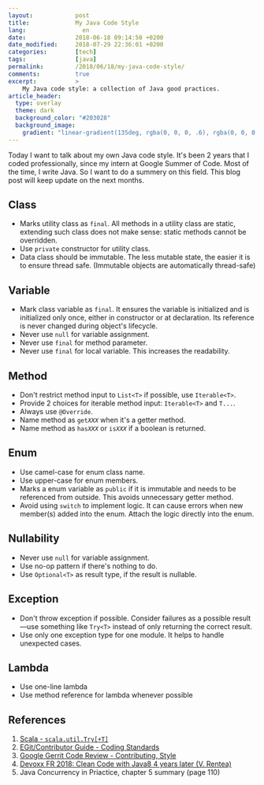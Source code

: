 ```yaml
---
layout:            post
title:             My Java Code Style
lang:                en
date:              2018-06-18 09:14:50 +0200
date_modified:     2018-07-29 22:36:01 +0200
categories:        [tech]
tags:              [java]
permalink:         /2018/06/18/my-java-code-style/
comments:          true
excerpt:           >
    My Java code style: a collection of Java good practices.
article_header:
  type: overlay
  theme: dark
  background_color: "#203028"
  background_image:
    gradient: "linear-gradient(135deg, rgba(0, 0, 0, .6), rgba(0, 0, 0, .4))"
---
```


Today I want to talk about my own Java code style. It's been 2 years that I
coded professionally, since my intern at Google Summer of Code. Most of the
time, I write Java. So I want to do a summery on this field. This blog post will
keep update on the next months.

## Class

- Marks utility class as `final`. All methods in a utility class are static,
  extending such class does not make sense: static methods cannot be overridden.
- Use `private` constructor for utility class.
- Data class should be immutable. The less mutable state, the easier it is to
  ensure thread safe. (Immutable objects are automatically thread-safe)

## Variable

- Mark class variable as `final`. It ensures the variable is initialized and is
  initialized only once, either in constructor or at declaration. Its reference
  is never changed during object's lifecycle.
- Never use `null` for variable assignment.
- Never use `final` for method parameter.
- Never use `final` for local variable. This increases the readability.

## Method

- Don't restrict method input to `List<T>` if possible, use `Iterable<T>`.
- Provide 2 choices for iterable method input: `Iterable<T>` and `T...`.
- Always use `@Override`.
- Name method as <code>get<i>XXX</i></code> when it's a getter method.
- Name method as <code>has<i>XXX</i></code> or <code>is<i>XXX</i></code> if a
  boolean is returned.

## Enum

- Use camel-case for enum class name.
- Use upper-case for enum members.
- Marks a enum variable as `public` if it is immutable and needs to be
  referenced from outside. This avoids unnecessary getter method.
- Avoid using `switch` to implement logic. It can cause errors when new
  member(s) added into the enum. Attach the logic directly into the enum.

## Nullability

- Never use `null` for variable assignment.
- Use no-op pattern if there's nothing to do.
- Use `Optional<T>` as result type, if the result is nullable.

## Exception

- Don't throw exception if possible. Consider failures as a possible result—use
  something like `Try<T>` instead of only returning the correct result.
- Use only one exception type for one module. It helps to handle unexpected
  cases.

## Lambda

- Use one-line lambda
- Use method reference for lambda whenever possible

## References

1. [Scala - `scala.util.Try[+T]`][1]
2. [EGit/Contributor Guide - Coding Standards][2]
3. [Google Gerrit Code Review - Contributing, Style][3]
4. [Devoxx FR 2018: Clean Code with Java8 4 years later (V. Rentea)][4]
5. Java Concurrency in Priactice, chapter 5 summary (page 110)

[1]: https://www.scala-lang.org/api/2.12.3/scala/util/Try.html
[2]: https://wiki.eclipse.org/EGit/Contributor_Guide#Coding_standards
[3]: https://gerrit-review.googlesource.com/Documentation/dev-contributing.html#style
[4]: https://youtu.be/-WInMyeAqTE
